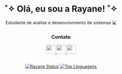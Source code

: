 

 
 <div align="center">
    <h1>  ˚✧  Olá, eu sou a Rayane!  ˚✧   </h1>
  <p> Estudante de análise e desenvolvimento de sistemas 💻</p>

 
</div>


<div align="center">

 <h3>Contato</h3>
 
<a href="mailto:rayanenovaes25@gmail.com"> <img height="30em" src="https://img.shields.io/badge/Gmail-D14836?style=for-the-badge&logo=gmail&logoColor=white"/> <a  href="https://www.linkedin.com/in/rayane-novaes/"> <img height="30em" src="https://img.shields.io/badge/LinkedIn-0077B5?style=for-the-badge&logo=linkedin&logoColor=white"/> <a  href="https://www.instagram.com/rayy_novaes/"> <img height="30em" src="https://img.shields.io/badge/Instagram-E4405F?style=for-the-badge&logo=instagram&logoColor=white"/>
 
</div>

 ## ##


<div align="center">

[![Rayane Status](https://github-readme-stats.vercel.app/api?username=Rayane-Novaes&show_icons=true&theme=midnight-purple&layout=compact)](https://github.com/thomasdacosta?tab=repositories) [![Top Linguagens](https://github-readme-stats.vercel.app/api/top-langs/?username=Rayane-Novaes&true&theme=midnight-purple&layout=compact)](https://github.com/Rayane-Novaes?tab=repositories)
 
</div>

<div align="center">

 
  
</div>
 
  
   
 
 
 
  
  
  
 

